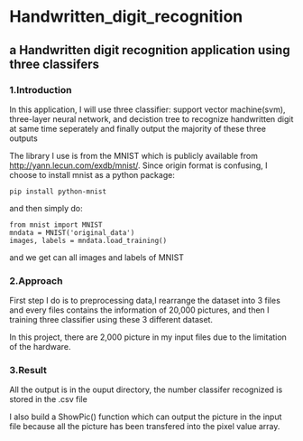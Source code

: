 # Handwritten_digit_recognition
## a Handwritten digit recognition application using three classifers
### 1.Introduction
In this application, I will use three classifier: support vector machine(svm), three-layer neural network, and decistion tree to recognize handwritten digit at same time seperately and finally output the majority of these three outputs

The library I use is from the MNIST which is publicly available from http://yann.lecun.com/exdb/mnist/. Since origin format is confusing, I choose to install mnist as a python package:
```
pip install python-mnist
```
and then simply do:
```
from mnist import MNIST 
mndata = MNIST('original_data')
images, labels = mndata.load_training()
```
and we get can all images and labels of MNIST
### 2.Approach
First step I do is to preprocessing data,I rearrange the dataset into 3 files and every files contains the information of 20,000 pictures, and then I training three classifier using these 3 different dataset.

In this project, there are 2,000 picture in my input files due to the limitation of the hardware.

### 3.Result
All the output is in the ouput directory, the number classifer recognized is stored in the .csv file

I also build a ShowPic() function which can output the picture in the input file because all the picture has been transfered into the pixel value array. 


  

